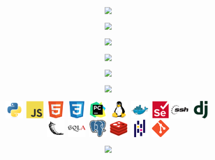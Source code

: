 <div id="header" align="center">
    <img src="https://media.giphy.com/media/M9gbBd9nbDrOTu1Mqx/giphy.gif" width="100" />
</div>

<br>

<div id="main" align="center">
    <div>
        <img src="https://github-readme-stats.vercel.app/api/top-langs/?username=ProFastCode&theme&layout=compact&theme=vision-friendly-dark">
    </div>
    <br>
    <div>
        <img src="https://www.codewars.com/users/ProFastCode/badges/large">
    </div>
    <br>
    <picture>
        <source srcset="https://github-readme-stats.vercel.app/api?username=ProFastCode&show_icons=true&theme=white"
            media="(prefers-color-scheme: white)" />
        <source srcset="https://github-readme-stats.vercel.app/api?username=ProFastCode&show_icons=true"
            media="(prefers-color-scheme: light), (prefers-color-scheme: no-preference)" />
        <img src="https://github-readme-stats.vercel.app/api?username=ProFastCode&show_icons=true" />
    </picture>
    <br><br>
    <div>
        <img src="https://github-readme-streak-stats.herokuapp.com/?user=ProFastCode&theme=white&background=white">
    </div>
    <br>
    <div>
        <img src="https://leetcard.jacoblin.cool/fast_code_profile?theme=light"/>
    </div>
</div>

<br>

<div id="footer" align="center">
    <img src="https://github.com/devicons/devicon/blob/master/icons/python/python-original.svg" title="Python"
        alt="Python" width="40" height="40" />&nbsp;
    <img src="https://github.com/devicons/devicon/blob/master/icons/javascript/javascript-original.svg"
        title="JavaScript" alt="JavaScript" width="40" height="40" />&nbsp;
    <img src="https://github.com/devicons/devicon/blob/master/icons/html5/html5-original.svg" title="HTML5" alt="HTML"
        width="40" height="40" />&nbsp;
    <img src="https://github.com/devicons/devicon/blob/master/icons/css3/css3-original.svg" title="CSS3" alt="CSS"
        width="40" height="40" />&nbsp;
    <img src="https://github.com/devicons/devicon/blob/master/icons/pycharm/pycharm-original.svg" title="PyCharm"
        alt="PyCharm" width="40" height="40" />&nbsp;
    <img src="https://github.com/devicons/devicon/blob/master/icons/linux/linux-original.svg" title="Linux" alt="Linux"
        width="40" height="40" />&nbsp;
    <img src="https://github.com/devicons/devicon/blob/master/icons/docker/docker-original.svg" title="Docker"
        alt="Docker" width="40" height="40" />&nbsp;
    <img src="https://github.com/devicons/devicon/blob/master/icons/selenium/selenium-original.svg" title="Git"
        **alt="Git" width="40" height="40" />
    <img src="https://github.com/devicons/devicon/blob/master/icons/ssh/ssh-original-wordmark.svg" title="SSH" alt="SSH"
        width="40" height="40" />&nbsp;
    <img src="https://github.com/devicons/devicon/blob/master/icons/django/django-plain.svg" title="Django" alt="Django"
        width="40" height="40" />&nbsp;
    <img src="https://github.com/devicons/devicon/blob/master/icons/flask/flask-original.svg" title="Flask" alt="Flask"
        width="40" height="40" />&nbsp;
    <img src="https://github.com/devicons/devicon/blob/master/icons/sqlalchemy/sqlalchemy-original.svg"
        title="SQLalchemy" alt="SQLalchemy" width="40" height="40" />&nbsp;
    <img src="https://github.com/devicons/devicon/blob/master/icons/postgresql/postgresql-original.svg"
        title="PostgreSQL" alt="PostgreSQL" width="40" height="40" />&nbsp;
    <img src="https://github.com/devicons/devicon/blob/master/icons/redis/redis-original.svg" title="Redis" alt="Redis"
        width="40" height="40" />&nbsp;
    <img src="https://github.com/devicons/devicon/blob/master/icons/pandas/pandas-original.svg" title="Pandas"
        alt="Pandas" width="40" height="40" />&nbsp;
    <img src="https://github.com/devicons/devicon/blob/master/icons/git/git-original.svg" title="Git" **alt="Git"
        width="40" height="40" />
</div>
<br>
<div id="footer" align="center">
    <img src="https://github-profile-trophy.vercel.app/?username=ProFastCode&theme=onedark"/>
</div>
